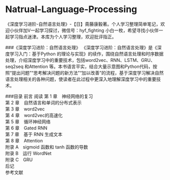 # Natrual-Language-Processing
《深度学习进阶-自然语言处理》-【日】斋藤康毅著。个人学习整理简单笔记，欢迎小伙伴加V一起学习探讨，微信号：hyf_fighting  小白一枚，希望寻找小伙伴一起学习指点迷津。本库为个人学习整理，欢迎批评指正。


###《深度学习进阶：自然语言处理》
《深度学习进阶：自然语言处理》是《深度学习入门：基于Python 的理论与实现》的续作，围绕自然语言处理和时序数据处理，介绍深度学习中的重要技术，包括word2vec、RNN、LSTM、GRU、seq2seq 和Attention 等。本书语言平实，结合大量示意图和Python代码，按照“提出问题”“思考解决问题的新方法”“加以改善”的流程，基于深度学习解决自然语言处理相关的各种问题，使读者在此过程中更深入地理解深度学习中的重要技术。 

###目录
        前言 	阅读
        第 1 章　神经网络的复习 	
        第 2 章　自然语言和单词的分布式表示 	
        第 3 章　word2vec 	
        第 4 章　word2vec的高速化 	
        第 5 章　循环神经网络 	
        第 6 章　Gated RNN 	
        第 7 章　基于 RNN 生成文本 	
        第 8 章　Attention 	
        附录 A　sigmoid 函数和 tanh 函数的导数 	
        附录 B　运行 WordNet 	
        附录 C　GRU 	
        后记 	
        参考文献 

